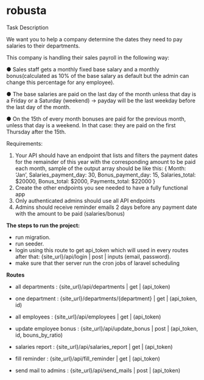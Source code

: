 # robusta

Task Description

We want you to help a company determine the dates they need to pay salaries to their
departments.

This company is handling their sales payroll in the following way:

● Sales staff gets a monthly fixed base salary and a monthly bonus(calculated as
10% of the base salary as default but the admin can change this percentage for
any employee).

● The base salaries are paid on the last day of the month unless that day is a
Friday or a Saturday (weekend) -> payday will be the last weekday before the
last day of the month.

● On the 15th of every month bonuses are paid for the previous month, unless
that day is a weekend. In that case: they are paid on the first Thursday after the
15th.

Requirements​:
1. Your API should have an endpoint that lists and filters the payment dates for the
remainder of this year with the corresponding amount to be paid each month,
sample of the output array should be like this:
{
Month: ‘Jan’,
Salaries_payment_day: 30,
Bonus_payment_day: 15,
Salaries_total: $20000,
Bonus_total: $2000,
Payments_total: $22000
}
2. Create the other endpoints you see needed to have a fully functional app
3. Only authenticated admins should use all API endpoints
4. Admins should receive reminder emails 2 days before any payment date with the
amount to be paid (salaries/bonus)


**The steps to run the project:**

- run migration.
- run seeder.
- login using this route to get api_token which will used in every routes after that:
 {site_url}/api/login | post | inputs (email, password).
- make sure that ther server run the cron jobs of laravel scheduling 


 **Routes**
 - all departments : {site_url}/api/departments | get | (api_token)
 - one department : {site_url}/departments/{department} | get | (api_token, id)
 - all employees : {site_url}/api/employees | get | (api_token)
 - update employee bonus : {site_url}/api/update_bonus | post | (api_token, id, bouns_by_ratio)
 - salaries report : {site_url}/api/salaries_report | get | (api_token)
 
 - fill reminder : {site_url}/api/fill_reminder | get | (api_token)
 - send mail to admins : {site_url}/api/send_mails | post | (api_token)